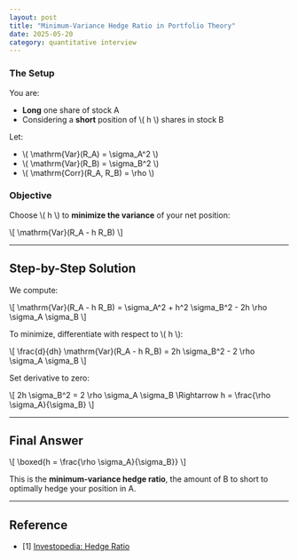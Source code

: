 ```yaml
---
layout: post
title: "Minimum-Variance Hedge Ratio in Portfolio Theory"
date: 2025-05-20
category: quantitative interview
---
```


### The Setup

You are:

- **Long** one share of stock A
- Considering a **short** position of \\( h \\) shares in stock B

Let:

- \\( \mathrm{Var}(R_A) = \sigma_A^2 \\)
- \\( \mathrm{Var}(R_B) = \sigma_B^2 \\)
- \\( \mathrm{Corr}(R_A, R_B) = \rho \\)

### Objective

Choose \\( h \\) to **minimize the variance** of your net position:

\\[
\mathrm{Var}(R_A - h R_B)
\\]

---

## Step-by-Step Solution

We compute:

\\[
\mathrm{Var}(R_A - h R_B) = \sigma_A^2 + h^2 \sigma_B^2 - 2h \rho \sigma_A \sigma_B
\\]

To minimize, differentiate with respect to \\( h \\):

\\[
\frac{d}{dh} \mathrm{Var}(R_A - h R_B) = 2h \sigma_B^2 - 2 \rho \sigma_A \sigma_B
\\]

Set derivative to zero:

\\[
2h \sigma_B^2 = 2 \rho \sigma_A \sigma_B
\Rightarrow h = \frac{\rho \sigma_A}{\sigma_B}
\\]

---

## Final Answer

\\[
\boxed{h = \frac{\rho \sigma_A}{\sigma_B}}
\\]

This is the **minimum-variance hedge ratio**, the amount of B to short to optimally hedge your position in A.

---

## Reference

* [1] [Investopedia: Hedge Ratio](https://www.investopedia.com/terms/h/hedgeratio.asp)